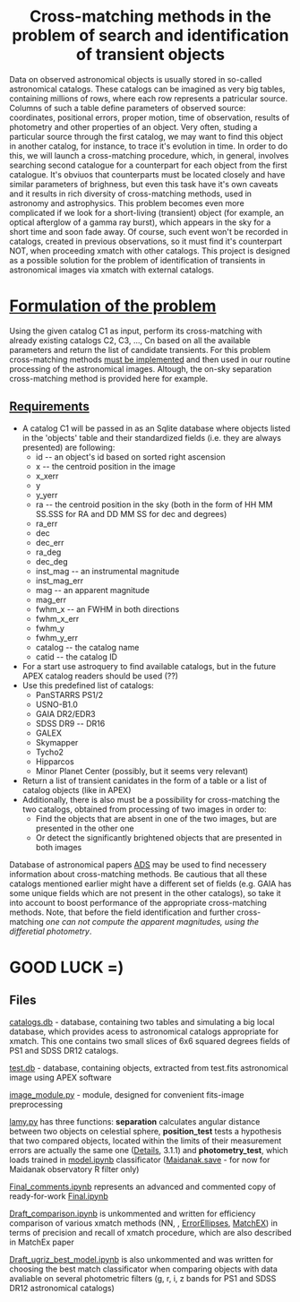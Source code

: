 # <center> <b>Cross-matching methods in the problem of search and identification of transient objects </b>

Data on observed astronomical objects is usually stored in so-called astronomical catalogs. These catalogs can be imagined as very big tables, containing millions of rows, where each row represents a patricular source. Columns of such a table define parameters of observed source: coordinates, positional errors, proper motion, time of observation, results of photometry and other properties of an object. Very often, studing a particular source through the first catalog, we may want to find this object in another catalog, for instance, to trace it's evolution in time. In order to do this, we will launch a cross-matching procedure, which, in general, involves searching second catalogue for a counterpart for each object from the first catalogue. It's obviuos that counterparts must be located closely and have similar parameters of brighness, but even this task have it's own caveats and it results in rich diversity of cross-matching methods, used in astronomy and astrophysics. This problem becomes even more complicated if we look for a short-living (transient) object (for example, an optical afterglow of a gamma ray burst), which appears in the sky for a short time and soon fade away. Of course, such event won't be recorded in catalogs, created in previous observations, so it must find it's counterpart NOT, when proceeding xmatch with other catalogs. This project is designed as a possible solution for the problem of identification of transients in astronomical images via xmatch with external catalogs.

# <u>Formulation of the problem</u>
Using the given catalog C1 as input, perform its cross-matching with already existing catalogs C2, C3, ..., Cn based on all the available parameters and return the list of candidate transients. For this problem cross-matching methods <u>must be implemented</u> and then used in our routine processing of the astronomical images. Altough, the on-sky separation cross-matching method is provided here for example.

## <u>Requirements</u>
* A catalog C1 will be passed in as an Sqlite database where objects listed in the 'objects' table and their standardized fields (i.e. they are always presented) are following:
    * id -- an object's id based on sorted right ascension
    * x -- the centroid position in the image
    * x_xerr
    * y
    * y_yerr
    * ra -- the centroid position in the sky (both in the form of HH MM SS.SSS for RA and DD MM SS for dec and degrees)
    * ra_err
    * dec
    * dec_err
    * ra_deg
    * dec_deg
    * inst_mag -- an instrumental magnitude
    * inst_mag_err
    * mag -- an apparent magnitude
    * mag_err
    * fwhm_x -- an FWHM in both directions
    * fwhm_x_err
    * fwhm_y
    * fwhm_y_err
    * catalog -- the catalog name
    * catid -- the catalog ID
* For a start use astroquery to find available catalogs, but in the future APEX catalog readers should be used (??)
* Use this predefined list of catalogs:
    * PanSTARRS PS1/2
    * USNO-B1.0
    * GAIA DR2/EDR3
    * SDSS DR9 -- DR16
    * GALEX
    * Skymapper
    * Tycho2
    * Hipparcos
    * Minor Planet Center (possibly, but it seems very relevant)
* Return a list of transient canidates in the form of a table or a list of catalog objects (like in APEX)
* Additionally, there is also must be a possibility for cross-matching the two catalogs, obtained from processing of two images in order to:
    * Find the objects that are absent in one of the two images, but are presented in the other one
    * Or detect the significantly brightened objects that are presented in both images

Database of astronomical papers <a href="https://adsabs.harvard.edu">ADS</a>  may be used to find necessery information about cross-matching methods. Be cautious that all these catalogs mentioned earlier might have a different set of fields (e.g. GAIA has some unique fields which are not present in the other catalogs), so take it into account to boost performance of the appropriate cross-matching methods. Note, that before the field identification and further cross-matching <i>one can not compute the apparent magnitudes, using the differetial photometry</i>.

# <b>GOOD LUCK =)</b>

## Files

<u>catalogs.db</u> - database, containing two tables and simulating a big local database, which provides acess to astronomical catalogs appropriate for xmatch. This one contains two small slices of 6x6 squared degrees fields of PS1 and SDSS DR12 catalogs.

<u>test.db</u> - database, containing objects, extracted from test.fits astronomical image using APEX software

<u>image_module.py</u> - module, designed for convenient fits-image preprocessing

<u>lamy.py</u> has three functions: <b>separation</b> calculates angular distance between two objects on celestial sphere,
<b>position_test</b> tests a hypothesis that two compared objects, located within the limits of their measurement errors are actually the same one (<a href="https://doi.org/10.1051/0004-6361/201015141">Details</a>, 3.1.1) and <b>photometry_test</b>, which loads trained in <u>model.ipynb</u> classificator (<u>Maidanak.save</u> - for now for Maidanak observatory R filter only)

<u>Final_comments.ipynb</u> represents an advanced and commented copy of ready-for-work <u>Final.ipynb</u> 

<u>Draft_comparison.ipynb</u> is unkommented and written for efficiency comparison of various xmatch methods (NN, , <a href=https://www.aanda.org/articles/aa/full_html/2017/11/aa30965-17/aa30965-17.html > ErrorEllipses</a>, <a href="https://arxiv.org/abs/1503.01184"> MatchEX</a>) in terms of precision and recall of xmatch procedure, which are also described in MatchEx paper 
 
<u>Draft_ugriz_best_model.ipynb</u> is also unkommented and was written for choosing the best match classificator when comparing objects with data avaliable on several photometric filters (g, r, i, z bands for PS1 and SDSS DR12 astronomical catalogs)
